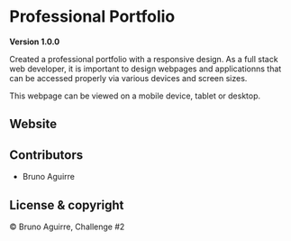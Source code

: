 # Professional Portfolio

**Version 1.0.0**

Created a professional portfolio with a responsive design. As a full stack web developer, it is important to design webpages and applicationns that can be accessed properly via various devices and screen sizes.

This webpage can be viewed on a mobile device, tablet or desktop. 

## Website

## Contributors

- Bruno Aguirre

## License & copyright

© Bruno Aguirre, Challenge #2